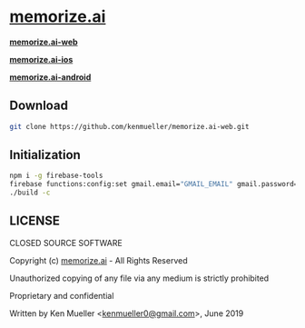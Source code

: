# **[memorize.ai](https://memorize.ai)**

**[memorize.ai-web](https://github.com/kenmueller/memorize.ai-web)**

**[memorize.ai-ios](https://github.com/kenmueller/memorize.ai-ios)**

**[memorize.ai-android](https://github.com/kenmueller/memorize.ai-android)**

## **Download**

```bash
git clone https://github.com/kenmueller/memorize.ai-web.git
```

## **Initialization**

```bash
npm i -g firebase-tools
firebase functions:config:set gmail.email="GMAIL_EMAIL" gmail.password="GMAIL_PASSWORD" algolia.app_id="ALGOLIA_APP_ID" algolia.api_key="ALGOLIA_API_KEY"
./build -c
```

## **LICENSE**

CLOSED SOURCE SOFTWARE

Copyright (c) [memorize.ai](https://memorize.ai) - All Rights Reserved

Unauthorized copying of any file via any medium is strictly prohibited

Proprietary and confidential

Written by Ken Mueller <[kenmueller0@gmail.com](mailto:kenmueller0@gmail.com)>, June 2019